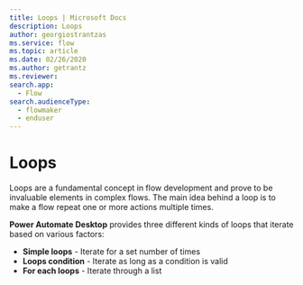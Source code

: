 ```yaml
---
title: Loops | Microsoft Docs
description: Loops
author: georgiostrantzas
ms.service: flow
ms.topic: article
ms.date: 02/26/2020
ms.author: getrantz
ms.reviewer:
search.app: 
  - Flow
search.audienceType: 
  - flowmaker
  - enduser
---
```


# Loops

Loops are a fundamental concept in flow development and prove to be invaluable elements in complex flows. The main idea behind a loop is to make a flow repeat one or more actions multiple times. 

**Power Automate Desktop** provides three different kinds of loops that iterate based on various factors: 

- **Simple loops** - Iterate for a set number of times
- **Loops condition** - Iterate as long as a condition is valid
- **For each loops** - Iterate through a list